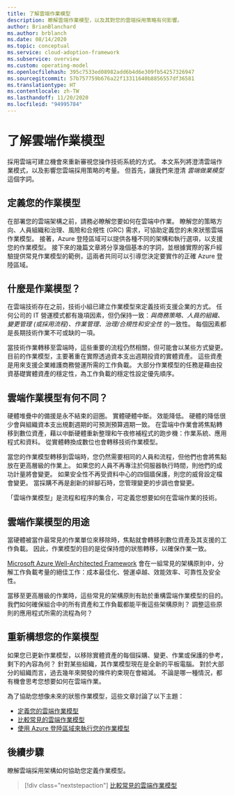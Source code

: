 ```yaml
---
title: 了解雲端作業模型
description: 瞭解雲端作業模型，以及其對您的雲端採用策略有何影響。
author: BrianBlanchard
ms.author: brblanch
ms.date: 08/14/2020
ms.topic: conceptual
ms.service: cloud-adoption-framework
ms.subservice: overview
ms.custom: operating-model
ms.openlocfilehash: 395c7533ed08982add6b4d6e309fb54257326947
ms.sourcegitcommit: 57b757759b676a22f13311640b8856557df36581
ms.translationtype: HT
ms.contentlocale: zh-TW
ms.lasthandoff: 11/20/2020
ms.locfileid: "94995784"
---
```

<!-- docutune:casing GRC -->
<!-- cspell:ignore reimagine -->

# <a name="understand-cloud-operating-models"></a>了解雲端作業模型

採用雲端可建立機會來重新審視您操作技術系統的方式。 本文系列將澄清雲端作業模式，以及影響您雲端採用策略的考量。 但首先，讓我們來澄清 _雲端做業模型_ 這個字詞。

## <a name="define-your-operating-model"></a>定義您的作業模型

在部署您的雲端架構之前，請務必瞭解您要如何在雲端中作業。 瞭解您的策略方向、人員組織和治理、風險和合規性 (GRC) 需求，可協助定義您的未來狀態雲端作業模型。 接著，Azure 登陸區域可以提供各種不同的架構和執行選項，以支援您的作業模型。 接下來的幾篇文章將分享幾個基本的字詞，並根據實際的客戶經驗提供常見作業模型的範例，這兩者共同可以引導您決定要實作的正確 Azure 登陸區域。

## <a name="what-is-an-operating-model"></a>什麼是作業模型？

在雲端技術存在之前，技術小組已建立作業模型來定義技術支援企業的方式。 任何公司的 IT 營運模式都有幾項因素，但仍保持一致：_與商務策略、人員的組織、變更管理 (或採用流程)、作業管理、治理/合規性和安全性_ 的一致性。 每個因素都是長期技術作業不可或缺的一項。

當技術作業轉移至雲端時，這些重要的流程仍然相關，但可能會以某些方式變更。 目前的作業模型，主要著重在實際透過資本支出週期投資的實體資產。 這些資產是用來支援企業維護商務營運所需的工作負載。 大部分作業模型的任務是藉由投資基礎實體資產的穩定性，為工作負載的穩定性設定優先順序。

## <a name="how-is-a-cloud-operating-model-different"></a>雲端作業模型有何不同？

硬體堆疊中的備援是永不結束的迴圈。 實體硬體中斷。 效能降低。 硬體的降低很少會與組織資本支出規劃週期的可預測預算週期一致。 在雲端中作業會將焦點轉移到數位資產，藉以中斷硬體重新整理和午夜修補程式的跑步機：作業系統、應用程式和資料。 從實體轉換成數位也會轉移技術作業模型。

當您的作業模型轉移到雲端時，您仍然需要相同的人員和流程，但他們也會將焦點放在更高層級的作業上。 如果您的人員不再專注於伺服器執行時間，則他們的成功計量將會變更。 如果安全性不再受資料中心的四個牆保護，則您的威脅設定檔會變更。 當採購不再是創新的絆腳石時，您管理變更的步調也會變更。

「雲端作業模型」是流程和程序的集合，可定義您想要如何在雲端作業的技術。

## <a name="purpose-of-a-cloud-operating-model"></a>雲端作業模型的用途

當硬體被當作最常見的作業單位來移除時，焦點就會轉移到數位資產及其支援的工作負載。 因此，作業模型的目的是從保持燈的狀態轉移，以確保作業一致。

[Microsoft Azure Well-Architected Framework](/azure/architecture/framework/) 會在一組常見的架構原則中，分解工作負載考量的絕佳工作：成本最佳化、營運卓越、效能效率、可靠性及安全性。

當移至更高層級的作業時，這些常見的架構原則有助於重構雲端作業模型的目的。 我們如何確保組合中的所有資產和工作負載都能平衡這些架構原則？ 調整這些原則的應用程式所需的流程為何？

## <a name="reimagine-your-operating-model"></a>重新構想您的作業模型

如果您已更新作業模型，以移除實體資產的每個採購、變更、作業或保護的參考，剩下的內容為何？ 針對某些組織，其作業模型現在是全新的平板電腦。 對於大部分的組織而言，過去幾年來開發的條件約束現在會縮減。 不論是哪一種情況，都有機會思考您想要如何在雲端作業。

為了協助您想像未來的狀態作業模型，這些文章討論了以下主題：

- [定義您的雲端作業模型](./define.md)
- [比較常見的雲端作業模型](./compare.md)
- [使用 Azure 登陸區域來執行您的作業模型](../ready/landing-zone/implementation-options.md)

## <a name="next-steps"></a>後續步驟

瞭解雲端採用架構如何協助您定義作業模型。

> [!div class="nextstepaction"]
> [比較常見的雲端作業模型](./compare.md)
